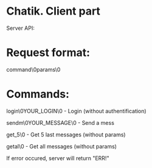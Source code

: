 # Chatik. Client part
Server API:

# Request format:
 command\0params\0

# Commands:
login\0YOUR_LOGIN\0 - Login (without authentification)

sendm\0YOUR_MESSAGE\0 - Send a mess

get_5\0 - Get 5 last messages (without params)

getal\0 - Get all messages (without params)

If error occured, server will return "ERR!"
